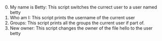 0. My name is Betty: This script switches the currect user to a user named betty
1. Who am I: This script prints the username of the current user
2. Groups: This script prints all the groups the current user if part of.
3. New owner: This script changes the owner of the file hello to the user betty
